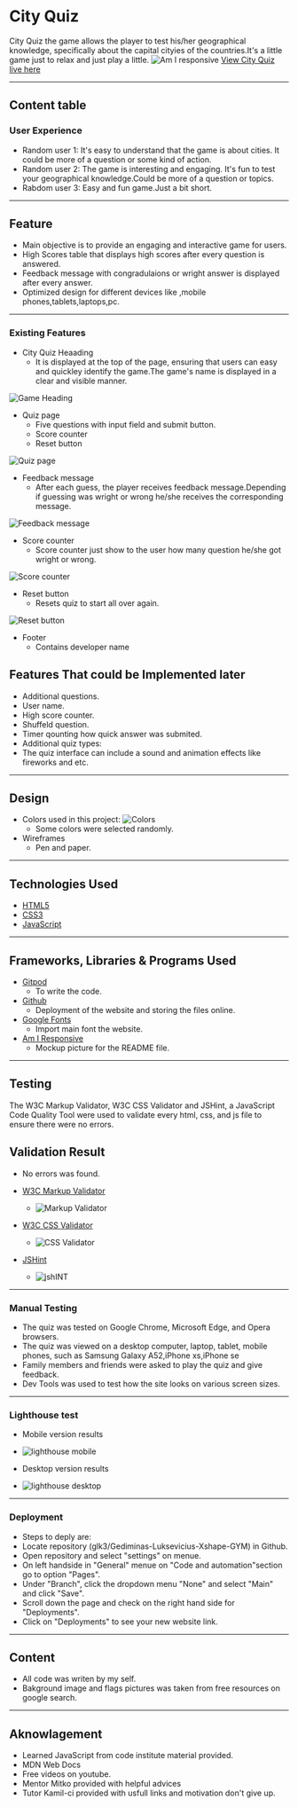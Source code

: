 # City Quiz
City Quiz the game allows the player to test his/her geographical knowledge, specifically about the capital cityies of the countries.It's a little game just to relax and just play a little.
![Am I responsive](/assets/images/am_i_responsive.png)
[View City Quiz live here](https://ui.dev/amiresponsive?url=https://glk3.github.io/city-quiz/)
- - -
## Content table

### User Experience
 * Random user 1: It's easy to understand that the game is about cities. It could be more of a question or some kind of action.
 * Random user 2: The game is interesting and engaging. It's fun to test your geographical knowledge.Could be more of a question or topics.
 * Rabdom user 3: Easy and fun game.Just a bit short.
- - -
## Feature
  * Main objective is to provide an engaging and interactive game for users.
  * High Scores table that displays high scores after every question is answered.
  * Feedback message with congradulaions or wright answer is displayed after every answer. 
  * Optimized design for different devices like ,mobile phones,tablets,laptops,pc.
  - - -
### Existing Features
* City Quiz Heaading
  * It is displayed at the top of the page, ensuring that users can easy and quickley identify the game.The game's name is displayed in a clear and visible manner.

![Game Heading](/assets/images/heading.png)

* Quiz page
  * Five questions with input field and submit button.
  * Score counter
  * Reset button

![Quiz page](/assets/images/quiz_page.png)

* Feedback message
  * After each guess, the player receives feedback message.Depending if guessing was wright or wrong he/she receives the corresponding message.

![Feedback message](/assets/images/fedback_message.png)

* Score counter
  * Score counter just show to the user how many question he/she got wright or wrong.

![Score counter](/assets/images/score_tabel.png)

* Reset button
  * Resets quiz to start all over again.

![Reset button](/assets/images/quiz_reset_button.png)

* Footer
  * Contains developer name

## Features That could be  Implemented later

  * Additional questions.
  * User name.
  * High score counter.
  * Shuffeld question.
  * Timer qounting how quick answer was submited.
  * Additional quiz types:
  * The quiz interface can include a sound and animation effects like fireworks and etc.
- - -
## Design
* Colors used in this project: ![Colors](/assets/images/colors.png)
  * Some colors were selected randomly.
* Wireframes
  * Pen and paper.

- - -

## Technologies Used

* [HTML5](https://en.wikipedia.org/wiki/HTML5)
* [CSS3](https://en.wikipedia.org/wiki/CSS)
* [JavaScript](https://en.wikipedia.org/wiki/JavaScript)

- - -

## Frameworks, Libraries & Programs Used

* [Gitpod](https://www.gitpod.io/)
    * To write the code.
* [Github](https://github.com/)
    * Deployment of the website and storing the files online.
* [Google Fonts](https://fonts.google.com/)
    * Import main font the website.
* [Am I Responsive](https://ui.dev/amiresponsive)
    * Mockup picture for the README file.

- - -

## Testing

The W3C Markup Validator, W3C CSS Validator and JSHint, a JavaScript Code Quality Tool were used to validate every html, css, and js file to ensure there were no errors.

## Validation Result
  * No errors was found.

* [W3C Markup Validator](https://validator.w3.org/)
  * ![Markup Validator](/assets/images/html_validator.png)
* [W3C CSS Validator](https://jigsaw.w3.org/css-validator/)
  * ![CSS Validator](/assets/images/w3c_css.png)
* [JSHint](https://jshint.com/)
  * ![jshINT](/assets/images/jsHint.png)

- - -

### Manual Testing 

* The quiz was tested on Google Chrome, Microsoft Edge, and Opera browsers.
* The quiz was viewed on a desktop computer, laptop, tablet, mobile phones, such as Samsung Galaxy A52,iPhone xs,iPhone se
* Family members and friends were asked to play the quiz and give feedback.
* Dev Tools was used to test how the site looks on various screen sizes.

- - -

### Lighthouse test
  * Mobile version results
   * ![lighthouse mobile](/assets/images/lighthous_mobile.png)

  * Desktop version results
   * ![lighthouse desktop](/assets/images/lighthouse_pc.png)

- - -

### Deployment

* Steps to deply are:
* Locate repository (glk3/Gediminas-Luksevicius-Xshape-GYM) in Github.
* Open repository and select "settings" on menue.
* On left handside in "General" menue on "Code and automation"section go to option "Pages".
* Under "Branch", click the dropdown menu "None" and select "Main" and click "Save".
* Scroll down the page and check on the right hand side for "Deployments".
* Click on "Deployments" to see your new website link.

- - -

## Content
 * All code was writen by my self.
 * Bakground image and flags pictures was taken from free resources on google search.

- - -

## Aknowlagement

 * Learned JavaScript from code institute material provided.
 * MDN Web Docs
 * Free videos on youtube.
 * Mentor Mitko provided with helpful advices
 * Tutor Kamil-ci provided with usfull links and motivation don't  give up.

